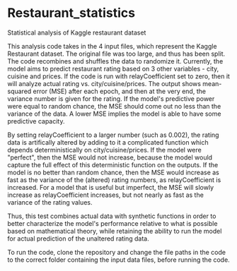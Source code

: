 # Restaurant_statistics
Statistical analysis of Kaggle restaurant dataset

This analysis code takes in the 4 input files, which represent the Kaggle Restaurant dataset. The original file was too large, and thus has been split. The code recombines and shuffles the data to randomize it. Currently, the model aims to predict restaurant rating based on 3 other variables - city, cuisine and prices. If the code is run with relayCoefficient set to zero, then it will analyze actual rating vs. city/cuisine/prices. The output shows mean-squared error (MSE) after each epoch, and then at the very end, the variance number is given for the rating. If the model's predictive power were equal to random chance, the MSE should come out no less than the variance of the data. A lower MSE implies the model is able to have some predictive capacity.

By setting relayCoefficient to a larger number (such as 0.002), the rating data is artifically altered by adding to it a complicated function which depends deterministically on city/cuisine/prices. If the model were "perfect", then the MSE would not increase, because the model would capture the full effect of this deterministic function on the outputs. If the model is no better than random chance, then the MSE would increase as fast as the variance of the (altered) rating numbers, as relayCoefficient is increased. For a model that is useful but imperfect, the MSE will slowly increase as relayCoefficient increases, but not nearly as fast as the variance of the rating values. 


Thus, this test combines actual data with synthetic functions in order to better characterize the model's performance relative to what is possible based on mathematical theory, while retaining the ability to run the model for actual prediction of the unaltered rating data.

To run the code, clone the repository and change the file paths in the code to the correct folder containing the input data files, before running the code. 
